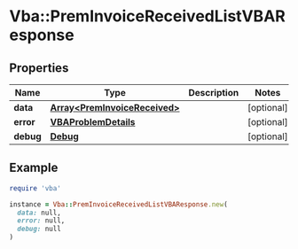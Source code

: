 # Vba::PremInvoiceReceivedListVBAResponse

## Properties

| Name | Type | Description | Notes |
| ---- | ---- | ----------- | ----- |
| **data** | [**Array&lt;PremInvoiceReceived&gt;**](PremInvoiceReceived.md) |  | [optional] |
| **error** | [**VBAProblemDetails**](VBAProblemDetails.md) |  | [optional] |
| **debug** | [**Debug**](Debug.md) |  | [optional] |

## Example

```ruby
require 'vba'

instance = Vba::PremInvoiceReceivedListVBAResponse.new(
  data: null,
  error: null,
  debug: null
)
```

